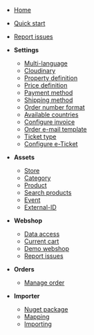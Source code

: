* [Home](/)
* [Quick start](quickstart.md)
* [Report issues](reportissues.md)
* **Settings**
    * [Multi-language](/settings/languages.md)
    * [Cloudinary](/settings/cloudinary.md)
    * [Property definition](/settings/propertydefnition.md)
    * [Price definition](/settings/pricedefinition.md)
    * [Payment method](/settings/paymentmethod.md)
    * [Shipping method](/settings/shippingmethod.md)
    * [Order number format](/settings/ordernumberformat.md)
    * [Available countries](/settings/availablecountries.md)
    * [Configure invoice](/settings/orderinvoice.md)
    * [Order e-mail template](/settings/orderemailtemplate.md)
    * [Ticket type](/settings/tickettype.md)
    * [Configure e-Ticket](/settings/eticket.md)

* **Assets**
    * [Store](/assets/store.md)
    * [Category](/assets/category.md)
    * [Product](/assets/product.md)        
    * [Search products](/assets/searchproducts.md)
    * [Event](/assets/event.md)
    * [External-ID](/assets/externalid.md)

* **Webshop**
    * [Data access](/webshop/dataaccess.md)
    * [Current cart](/webshop/currentcart.md)
    * [Demo webshop](/webshop/demowebshop.md)
    * [Report issues](/webshop/reportissues.md)

* **Orders**
    * [Manage order](/orders/order.md)    

* **Importer**
    * [Nuget package](/importer/nuget.md)
    * [Mapping](/importer/mapping.md)
    * [Importing](/importer/importing.md)